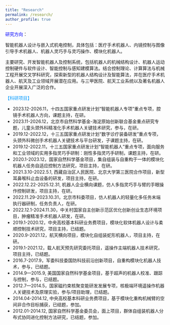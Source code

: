 ```yaml
---
title: "Research"
permalink: /research/
author_profile: true
---
```

<span style="color:blue;">研究方向</span>：

智能机器人设计与嵌入式机电控制，具体包括：医疗手术机器人、内镜控制与图像引导手术机器人、机器人灵巧手与灵巧操作、模块化机器人。

主要研究、开发智能机器人及控制系统，包括机器人的机械结构设计、机器人运动控制硬件与软件设计、智能控制与感知建模算法。结合控制理论、计算算法与机械工程开展交叉学科研究，探索新型的机器人结构设计及智能算法，并在医疗手术机器人、航天及工业领域开展潜在应用。与三甲医院、航天工业系统以及著名机器人企业开展深入广泛的合作。

 <span style="color:#0099ff;">【科研项目】</span>

* 2023.12-2026.11，十四五国家重点研发计划“智能机器人专项”重点专项，腔镜手术机器人方向，课题主持，在研。
* 2023.11-2026.12，北京市自然科学基金-海淀原始创新联合基金重点研究专题，儿童头颈外科精准化手术机器人关键技术研究，参与，在研。
* 2019.12-2022.12，十三五国家重点研发计划“数字诊疗装备研发”重点专项，头颈外科微创手术机器人关键技术与平台研发，子课题主持，在研。  
* 2019.12-2022.11，十三五国家重点研发计划“智能机器人”重点专项，面向服务和工业领域的实用多指灵巧手研制：刚性多指灵巧手研制，课题主持，在研。  
* 2020.1-2023.12，国家自然科学基金项目，集自组装与自重构于一体的模块化机器人任务自适应控制方法研究，项目主持，在研。  
* 2021.3.10-2022.5.1, 西藏自治区人民医院、北京大学第三医院合作项目，新型耳鼻喉科止血设备的研发，项目主持，在研。  
* 2022.12.22-2025.12.31, 机器人企业横向课题，仿人多指灵巧手与臂的手眼操作控制研发，项目主持，在研。  
* 2022.11.29-2023.10.31，北京市科委项目，仿人机器人的轻量化多任务末端执行器研制，任务负责人，在研。  
* 2022.12.1-2024.11.30，中关村国家自主创新示范区优化创新创业生态环境项目，肿瘤精准手术机器人研发，在研。  
* 2019.1-2020.12，中央高校基本科研业务费项目，模块化软体机器人设计与柔顺控制技术研究，项目主持，已结题。  
* 2020.9-2021.12，航天横向项目，模块化自组装蛇形机器人，项目主持，在研。  
* 2019.1-2021.12，载人航天预先研究委托项目，遥操作主端机器人技术研究，项目主持，已结题。  
* 2016.7-2017.9，军委科技委国防科技前沿创新项目，自重构模块化机器人技术，参与，已结题。  
* 2014.9—2015.9, 美国国家自然科学基金项目，基于超声的机器人校准、跟踪与控制，参与，已结题。  
* 2012.7—2014.5，国家磁约束核聚变能研发发展专项，核极端环境遥操作机器人关键技术及原理实验，参与/项目助理，已结题。  
* 2014.04-2014.12, 中央高校基本科研业务费项目，基于模块化重构机械臂的空间非合作目标捕获，已结题，参加。  
* 2012.01-2014.12, 国家自然科学基金委员会，面上项目，群体自组装机器人分布式协同进化控制方法研究，已结题，参加。


